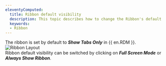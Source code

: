 ```yaml
---
eleventyComputed:
  title: Ribbon default visibility
  description: This topic describes how to change the Ribbon's default visibility in {{ en.RDM }}. 
  keywords:
  - Ribbon
---
```

The ribbon is set by default to ***Show Tabs Only*** in {{ en.RDM }}.
![Ribbon Layout](https://webdevolutions.blob.core.windows.net/docs/en/kb/KB6000.png)  
Ribbon default visibility can be switched by clicking on ***Full Screen Mode*** or ***Always Show Ribbon***.
